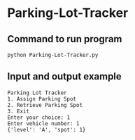# Parking-Lot-Tracker

## Command to run program
```
python Parking-Lot-Tracker.py 
```
## Input and output example 
```
Parking Lot Tracker
1. Assign Parking Spot
2. Retrieve Parking Spot
3. Exit
Enter your choice: 1
Enter vehicle number: 1
{'level': 'A', 'spot': 1}
 
```
